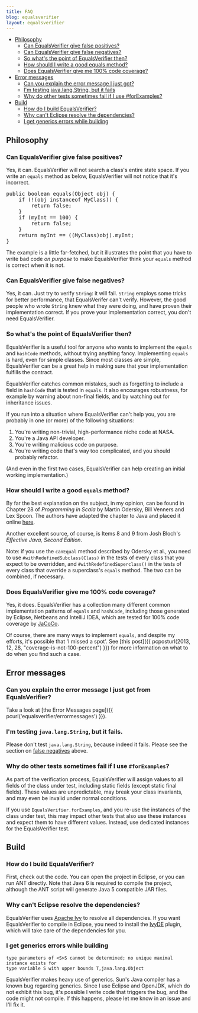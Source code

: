 ```yaml
---
title: FAQ
blog: equalsverifier
layout: equalsverifier
---
```

* [Philosophy](#philosophy)
    * [Can EqualsVerifier give false positives?](#falsepositives)
    * [Can EqualsVerifier give false negatives?](#falsenegatives)
    * [So what's the point of EqualsVerifier then?](#whatsthepoint)
    * [How should I write a good equals method?](#howtowriteequals)
    * [Does EqualsVerifier give me 100% code coverage?](#coverage)
* [Error messages](#errormessages)
    * [Can you explain the error message I just got?](#explainerrormessages)
    * [I'm testing java.lang.String, but it fails](#testingString)
    * [Why do other tests sometimes fail if I use #forExamples?](#forExamples)
* [Build](#build)
    * [How do I build EqualsVerifier?](#howtobuild)
    * [Why can't Eclipse resolve the dependencies?](#eclipseresolvedeps)
    * [I get generics errors while building](#genericserrors)


<a id="philosophy"></a>
Philosophy
----------

<a id="falsepositives"></a>
### Can EqualsVerifier give false positives?
Yes, it can. EqualsVerifier will not search a class's entire state space. If you write an `equals` method as below, EqualsVerifier will not notice that it's incorrect.
<pre class="prettyprint">
public boolean equals(Object obj) {
    if (!(obj instanceof MyClass)) {
        return false;
    }
    if (myInt == 100) {
        return false;
    }
    return myInt == ((MyClass)obj).myInt;
}
</pre>
The example is a little far-fetched, but it illustrates the point that you have to write bad code _on purpose_ to make EqualsVerifier think your `equals` method is correct when it is not.

<a id="falsenegatives"></a>
### Can EqualsVerifier give false negatives?
Yes, it can. Just try to verify `String`: it will fail. `String` employs some tricks for better performance, that EqualsVerifer can't verify. However, the good people who wrote `String` knew what they were doing, and have proven their implementation correct. If you prove your implementation correct, you don't need EqualsVerifier.

<a id="whatsthepoint"></a>
### So what's the point of EqualsVerifier then?
EqualsVerifier is a useful tool for anyone who wants to implement the `equals` and `hashCode` methods, without trying anything fancy. Implementing `equals` is hard, even for simple classes. Since most classes are simple, EqualsVerifier can be a great help in making sure that your implementation fulfills the contract.

EqualsVerifier catches common mistakes, such as forgetting to include a field in `hashCode` that is tested in `equals`. It also encourages robustness, for example by warning about non-final fields, and by watching out for inheritance issues.

If you run into a situation where EqualsVerifier can't help you, you are probably in one (or more) of the following situations:

1. You're writing non-trivial, high-performance niche code at NASA.
1. You're a Java API developer.
1. You're writing malicious code on purpose.
1. You're writing code that's way too complicated, and you should probably refactor.

(And even in the first two cases, EqualsVerifier can help creating an initial working implementation.)

<a id="howtowriteequals"></a>
### How should I write a good `equals` method?
By far the best explanation on the subject, in my opinion, can be found in Chapter 28 of _Programming in Scala_ by Martin Odersky, Bill Venners and Lex Spoon. The authors have adapted the chapter to Java and placed it online [here](http://www.artima.com/lejava/articles/equality.html).

Another excellent source, of course, is Items 8 and 9 from Josh Bloch's _Effective Java, Second Edition_.

Note: if you use the `canEqual` method described by Odersky et al., you need to use `#withRedefinedSubclass(Class)` in the tests of every class that you expect to be overridden, and `#withRedefinedSuperclass()` in the tests of every class that override a superclass's `equals` method. The two can be combined, if necessary.

<a id="coverage"></a>
### Does EqualsVerifier give me 100% code coverage?
Yes, it does. EqualsVerifier has a collection many different common implementation patterns of `equals` and `hashCode`, including those generated by Eclipse, Netbeans and IntelliJ IDEA, which are tested for 100% code coverage by [JaCoCo](http://www.eclemma.org/jacoco/).

Of course, there are many ways to implement `equals`, and despite my efforts, it's possible that 'I missed a spot'. See [this post]({{ pcposturl(2013, 12, 28, "coverage-is-not-100-percent") }}) for more information on what to do when you find such a case.


<a id="errormessages"></a>
Error messages
--------------
<a id="explainerrormessages"></a>
### Can you explain the error message I just got from EqualsVerifier?
Take a look at [the Error Messages page]({{ pcurl('equalsverifier/errormessages') }}).

<a id="testingString"></a>
### I'm testing `java.lang.String`, but it fails.
Please don't test `java.lang.String`, because indeed it fails. Please see the section on [false negatives](#falsenegatives) above.

<a id="forExamples"></a>
### Why do other tests sometimes fail if I use `#forExamples`?
As part of the verification process, EqualsVerifier will assign values to all fields of the class under test, including static fields (except static final fields). These values are unpredictable, may break your class invariants, and may even be invalid under normal conditions.

If you use `EqualsVerifier.forExamples`, and you re-use the instances of the class under test, this may impact other tests that also use these instances and expect them to have different values. Instead, use dedicated instances for the EqualsVerifier test.


<a id="build"></a>
Build
-----
<a id="howtobuild"></a>
### How do I build EqualsVerifier?
First, check out the code. You can open the project in Eclipse, or you can run ANT directly. Note that Java 6 is required to compile the project, although the ANT script will generate Java 5 compatible JAR files.

<a id="eclipseresolvedeps"></a>
### Why can't Eclipse resolve the dependencies?
EqualsVerifier uses [Apache Ivy](http://ant.apache.org/ivy/) to resolve all dependencies. If you want EqualsVerifier to compile in Eclipse, you need to install the [IvyDE](http://ant.apache.org/ivy/ivyde/) plugin, which will take care of the dependencies for you.

<a id="genericserrors"></a>
### I get generics errors while building
    type parameters of <S>S cannot be determined; no unique maximal instance exists for 
    type variable S with upper bounds T,java.lang.Object

EqualsVerifier makes heavy use of generics. Sun's Java compiler has a known bug regarding generics. Since I use Eclipse and OpenJDK, which do not exhibit this bug, it's possible I write code that triggers the bug, and the code might not compile. If this happens, please let me know in an issue and I'll fix it.
